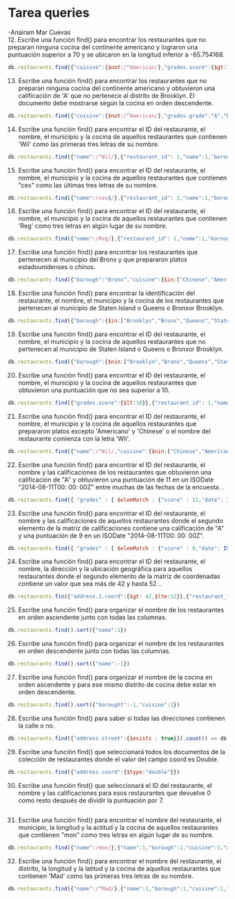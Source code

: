 # Tarea queries
-Anairam Mar Cuevas
<br>
12. Escribe una función find() para encontrar los restaurantes que no preparan ninguna cocina del continente americano y lograron una puntuación superior a 70 y se ubicaron en la longitud inferior a -65.754168.
```javascript
db.restaurants.find({"cuisine":{$not:/^American/},"grades.score":{$gt:70},"address.coord":{$lt:-65.754168}})
```
13. Escribe una función find() para encontrar los restaurantes que no preparan ninguna cocina del continente americano y obtuvieron una calificación de 'A' que no pertenece al distrito de Brooklyn. El documento debe mostrarse según la cocina en orden descendente.
```javascript
db.restaurants.find({"cuisine":{$not:/^American/},"grades.grade":"A","borough":{$not:/^Brooklyn/}},{"cuisine":1,"grades.grade":1,"borough":1}).sort({"cuisine":-1})
```
14. Escribe una función find() para encontrar el ID del restaurante, el nombre, el municipio y la cocina de aquellos restaurantes que contienen 'Wil' como las primeras tres letras de su nombre.
```javascript
db.restaurants.find({"name":/^Wil/},{"restaurant_id": 1,"name":1,"borough":1,"cuisine":1})
```
15. Escribe una función find() para encontrar el ID del restaurante, el nombre, el municipio y la cocina de aquellos restaurantes que contienen "ces" como las últimas tres letras de su nombre.
```javascript
db.restaurants.find({"name":/ces$/},{"restaurant_id": 1,"name":1,"borough":1,"cuisine":1})
```
16. Escribe una función find() para encontrar el ID del restaurante, el nombre, el municipio y la cocina de aquellos restaurantes que contienen 'Reg' como tres letras en algún lugar de su nombre.
```javascript
db.restaurants.find({"name":/Reg/},{"restaurant_id": 1,"name":1,"borough":1,"cuisine":1})
```
17. Escribe una función find() para encontrar los restaurantes que pertenecen al municipio del Bronx y que prepararon platos estadounidenses o chinos.
```javascript
db.restaurants.find({"borough":"Bronx","cuisine":{$in:["Chinese","American "]}})
```
18. Escribe una función find() para encontrar la identificación del restaurante, el nombre, el municipio y la cocina de los restaurantes que pertenecen al municipio de Staten Island o Queens o Bronxor Brooklyn.
```javascript
db.restaurants.find({"borough":{$in:["Brooklyn","Bronx","Queens","Staten Island"]}},{"restaurant_id": 1,"name":1,"borough":1,"cuisine":1})
```
19. Escribe una función find() para encontrar el ID del restaurante, el nombre, el municipio y la cocina de aquellos restaurantes que no pertenecen al municipio de Staten Island o Queens o Bronxor Brooklyn.
```javascript
db.restaurants.find({"borough":{$nin:["Brooklyn","Bronx","Queens","Staten Island"]}},{"restaurant_id": 1,"name":1,"borough":1,"cuisine":1})
```
20. Escribe una función find() para encontrar el ID del restaurante, el nombre, el municipio y la cocina de aquellos restaurantes que obtuvieron una puntuación que no sea superior a 10.
```javascript
db.restaurants.find({"grades.score":{$lt:10}},{"restaurant_id": 1,"name":1,"borough":1,"cuisine":1})
```
21. Escribe una función find() para encontrar el ID del restaurante, el nombre, el municipio y la cocina de aquellos restaurantes que prepararon platos excepto 'Americano' y 'Chinese' o el nombre del restaurante comienza con la letra 'Wil'.
```javascript
db.restaurants.find({"name":/^Wil/,"cuisine":{$nin:["Chinese","American "]}},{"restaurant_id": 1,"name":1,"borough":1,"cuisine":1})
```
22. Escribe una función find() para encontrar el ID del restaurante, el nombre y las calificaciones de los restaurantes que obtuvieron una calificación de "A" y obtuvieron una puntuación de 11 en un ISODate "2014-08-11T00: 00: 00Z" entre muchas de las fechas de la encuesta. .
```javascript
db.restaurants.find({ "grades" : { $elemMatch : {"score" : 11,"date": ISODate("2014-08-11T00:00:00Z")} } , "grades.grade" : "A"},{ "restaurant_id": 1, name:1, "grades.grade":1})
```
23. Escribe una función find() para encontrar el ID del restaurante, el nombre y las calificaciones de aquellos restaurantes donde el segundo elemento de la matriz de calificaciones contiene una calificación de "A" y una puntuación de 9 en un ISODate "2014-08-11T00: 00: 00Z".
```javascript
db.restaurants.find({ "grades" : { $elemMatch : {"score" : 9,"date": ISODate("2014-08-11T00:00:00Z")} } , "grades.1.grade" : "A"},{ "restaurant_id": 1, name:1, "grades.grade":1})
```

24. Escribe una función find() para encontrar el ID del restaurante, el nombre, la dirección y la ubicación geográfica para aquellos restaurantes donde el segundo elemento de la matriz de coordenadas contiene un valor que sea más de 42 y hasta 52 ..
```javascript
db.restaurants.fin({"address.1.coord":{$gt: 42,$lte:52}},{"restaurant_id":1,"name":1,"address":1})
```

25. Escribe una función find() para organizar el nombre de los restaurantes en orden ascendente junto con todas las columnas.
```javascript
db.restaurants.find().sort({"name":1})
```

26. Escribe una función find() para organizar el nombre de los restaurantes en orden descendente junto con todas las columnas.
```javascript
db.restaurants.find().sort({"name":-1})

```

27. Escribe una función find() para organizar el nombre de la cocina en orden ascendente y para ese mismo distrito de cocina debe estar en orden descendente.
```javascript
db.restaurants.find().sort({"borought":-1,"cuisine":1})
```

28. Escribe una función find() para saber si todas las direcciones contienen la calle o no.
```javascript
db.restaurants.find({"address.street":{$exists : true}}).count() == db.restaurants.find({}).count()
```

29. Escribe una función find() que seleccionará todos los documentos de la colección de restaurantes donde el valor del campo coord es Double.
```javascript
db.restaurants.find({"address.coord":{$type:"double"}})
```

30. Escribe una función find() que seleccionará el ID del restaurante, el nombre y las calificaciones para esos restaurantes que devuelve 0 como resto después de dividir la puntuación por 7.
```javascript

```

31. Escribe una función find() para encontrar el nombre del restaurante, el municipio, la longitud y la actitud y la cocina de aquellos restaurantes que contienen "mon" como tres letras en algún lugar de su nombre.
```javascript
db.restaurants.find({"name":/mon/},{"name":1,"borough":1,"cuisine":1,"address.coord":1})
```

32. Escribe una función find() para encontrar el nombre del restaurante, el distrito, la longitud y la latitud y la cocina de aquellos restaurantes que contienen 'Mad' como las primeras tres letras de su nombre.
```javascript
db.restaurants.find({"name":/^Mad/},{"name":1,"borough":1,"cuisine":1,"address.coord":1})
```
